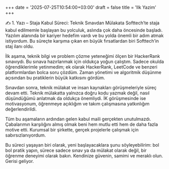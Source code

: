 +++
date = '2025-07-25T10:54:00+03:00'
draft = false
title = 'Ilk Yazim'
+++

✍️ 1. Yazı – Staja Kabul Süreci: Teknik Sınavdan Mülakata
Softtech’te staja kabul edilmemle başlayan bu yolculuk, aslında çok daha öncesinde başladı. Yazılım alanında bir kariyer hedefim vardı ve bu yolda önemli bir adım atmak istiyordum. Bu süreçte karşıma çıkan en büyük fırsatlardan biri Softtech’in staj ilanı oldu.

İlk aşama, teknik bilgi ve problem çözme yeteneğimi ölçen bir HackerRank sınavıydı. Bu sınava hazırlanmak için oldukça yoğun çalıştım. Sadece okulda öğrendiklerimle yetinmedim; ek olarak HackerRank, LeetCode ve benzeri platformlardan bolca soru çözdüm. Zaman yönetimi ve algoritmik düşünme açısından bu pratiklerin büyük katkısını gördüm.

Sınavdan sonra, teknik mülakat ve insan kaynakları görüşmeleriyle süreç devam etti. Teknik mülakatta yalnızca doğru kodu yazmak değil, nasıl düşündüğümü anlatmak da oldukça önemliydi. İK görüşmesinde ise motivasyonum, öğrenmeye açıklığım ve takım çalışmasına yatkınlığım değerlendirildi.

Tüm bu aşamaların ardından gelen kabul maili gerçekten unutulmazdı. Çabalarımın karşılığını almış olmak beni hem mutlu etti hem de daha fazla motive etti. Kurumsal bir şirkette, gerçek projelerle çalışmak için sabırsızlanıyordum.

Bu süreci yaşayan biri olarak, yeni başlayacaklara şunu söyleyebilirim: bol bol pratik yapın, sürece sadece sınav ya da mülakat olarak değil, bir öğrenme deneyimi olarak bakın. Kendinize güvenin, samimi ve meraklı olun. Gerisi geliyor.